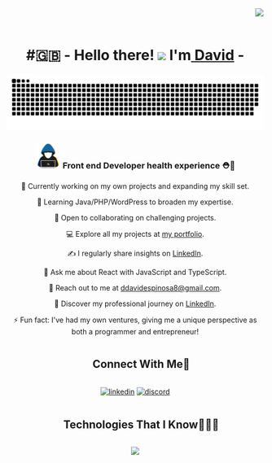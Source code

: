 <div align="right"> <img src="https://profile-counter.glitch.me/davidespinosa8/count.svg"></div>
<br>

<div align="center"> 
  <h1>  #🇬🇧 - Hello there! <img src="https://media.giphy.com/media/hvRJCLFzcasrR4ia7z/giphy.gif" width="35"> I'm<a href="profile-delta-roan.vercel.app" target="blank"> David</a> - </h1>

  <!--- snake -->
  <div align="center">
    <img  src="https://github.com/1999AZZAR/1999AZZAR/blob/readme/resources/img/grid-snake.svg"
         alt="snake" /></a>
  </div>

  <h3> <img src = "https://github.com/0xAbdulKhalid/0xAbdulKhalid/raw/main/assets/mdImages/about_me.gif" width = 50px></picture> Front end Developer health experience ⛑️💫 </h3>
  
  🚀 Currently working on my own projects and expanding my skill set.
  
  🌱 Learning Java/PHP/WordPress to broaden my expertise.
  
  🤝 Open to collaborating on challenging projects.
  
  💻 Explore all my projects at [my portfolio](https://myprofile-delta-roan.vercel.app/#portfolio).
  
  ✍️ I regularly share insights on [LinkedIn](https://www.linkedin.com/in/dar%C3%ADo-david-espinosa-b50972258/).
  
  💬 Ask me about React with JavaScript and TypeScript.
  
  📧 Reach out to me at ddavidespinosa8@gmail.com.
  
  📄 Discover my professional journey on [LinkedIn](https://www.linkedin.com/in/dar%C3%ADo-david-espinosa-b50972258/).
  
  ⚡ Fun fact: I've had my own ventures, giving me a unique perspective as both a programmer and entrepreneur!
  
  
 <div id="user-content-toc">
  <ul align="center">
    <summary><h2 style="display: inline-block">Connect With Me🤝</h2></summary>
  </ul>
   <p align="center">
  <a href="https://www.linkedin.com/in/dar%C3%ADo-david-espinosa-b50972258/" target="blank"><img align="center" src="https://user-images.githubusercontent.com/88904952/234979284-68c11d7f-1acc-4f0c-ac78-044e1037d7b0.png" alt="linkedin" height="50" width="50" /></a>
  <a href="https://discordapp.com/users/1229883350630535270" target="blank"><img align="center" src="https://user-images.githubusercontent.com/88904952/234982627-019fd336-6248-453c-9b05-97c13fd1d207.png" alt="discord" height="50" width="50" /></a>   
   </p>
</div>
  
   <div id="user-content-toc">
    <ul align="center">
      <summary><h2 style="display: inline-block">Technologies That I Know👨🏻‍💻</h2></summary>
    </ul>
  </div>
  
  <a href="https://skillicons.dev">
    <img src="https://skillicons.dev/icons?i=git,css,firebase,github,html,js,materialui,mysql,nextjs,postman,react,tailwind,ts,bootstrap,vscode,workspace&perline=14" />
  </a>
  
</div>

